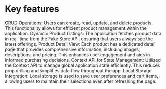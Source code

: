 # Key features

CRUD Operations: Users can create, read, update, and delete products. This functionality allows for efficient product management within the application. 
Dynamic Product Listings: The application fetches product data in real-time from the Fake Store API, ensuring that users always see the latest offerings. 
Product Detail View: Each product has a dedicated detail page that provides comprehensive information, including images, descriptions, and pricing. This enhances user engagement and aids in informed purchasing decisions. 
Context API for State Management: Utilized the Context API to manage global application state efficiently. This reduces prop drilling and simplifies data flow throughout the app. Local Storage Integration: Local storage is used to save user preferences and cart items, allowing users to maintain their selections even after refreshing the page.
